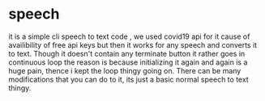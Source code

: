 # speech

it is a simple cli speech to text code , we used covid19 api for it cause of availibility of free api keys but then it works for any speech and converts it to text.
Though it doesn't contain any terminate button it rather goes in continuous loop the reason is because initializing it again and again is a huge pain, thence i kept the loop thingy going on.
There can be many modifications that you can do to it, its just a basic normal speech to text thingy.
